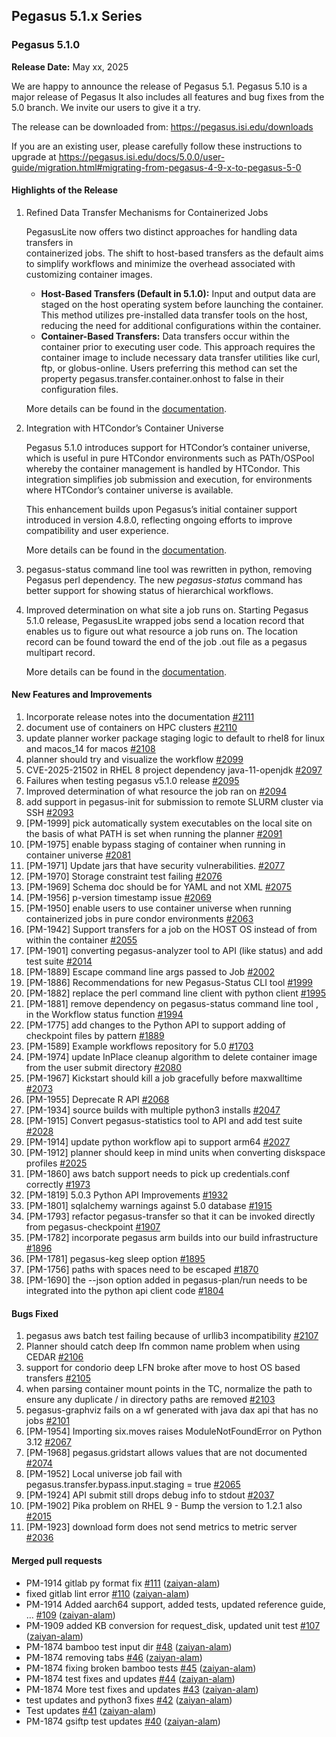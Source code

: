 ## Pegasus 5.1.x Series

### Pegasus 5.1.0

**Release Date:**  May xx, 2025


We are happy to announce the release of Pegasus 5.1.  Pegasus 5.10
is  a major release of Pegasus  It also includes all features and
bug fixes from the 5.0 branch. We invite our users to give it a
try.    

The release can be downloaded from:
https://pegasus.isi.edu/downloads

If you are an existing user, please carefully follow these
instructions to upgrade at
https://pegasus.isi.edu/docs/5.0.0/user-guide/migration.html#migrating-from-pegasus-4-9-x-to-pegasus-5-0 

#### Highlights of the Release

1) Refined Data Transfer Mechanisms for Containerized Jobs

    PegasusLite now offers two distinct approaches for handling data transfers in  
    containerized jobs. The shift to host-based transfers as the default aims to
    simplify workflows and minimize the overhead associated with customizing container images.

    *   **Host-Based Transfers (Default in 5.1.0):** Input and output data are staged on the 
        host operating system before launching the container. This method utilizes pre-installed
        data transfer tools on the host, reducing the need for additional configurations within 
        the container.
    *   **Container-Based Transfers:** Data transfers occur within the container prior to 
        executing user code. This approach requires the container image to include necessary
        data transfer utilities like curl, ftp, or globus-online. Users preferring this method 
        can set the property pegasus.transfer.container.onhost to false in their configuration files.

    More details can be found in the 
    [documentation](https://pegasus.isi.edu/documentation/user-guide/containers.html#data-transfers-for-jobs-when-running-in-container).

   
2) Integration with HTCondor’s Container Universe

    Pegasus 5.1.0 introduces support for HTCondor’s container universe, 
    which is useful in pure HTCondor environments such as PATh/OSPool whereby the container
    management is handled by HTCondor.  This integration simplifies job submission and execution, 
    for environments where HTCondor’s container universe is available.

    This enhancement builds upon Pegasus’s initial container support introduced in 
    version 4.8.0, reflecting ongoing efforts to improve compatibility and user experience.

    More details can be found in the 
    [documentation](https://pegasus.isi.edu/documentation/user-guide/containers.html#configuring-workflows-to-use-containers).

3) pegasus-status command line tool was rewritten in python, removing Pegasus perl
   dependency. The new *pegasus-status* command has better support for showing status of
   hierarchical workflows.

4) Improved determination on what site a job runs on. Starting Pegasus 5.1.0 release, PegasusLite 
   wrapped jobs send a location record that enables us to figure out what resource a job runs on.
   The location record can be found toward the end of the job .out file as a pegasus multipart record.
   
   More details can be found in the 
   [documentation](https://pegasus.isi.edu/documentation/reference-guide/funding-citing-usage-stats.html#pegasus-lite-metrics).
 
 
#### New Features and Improvements 

1) Incorporate release notes into the documentation [\#2111](https://github.com/pegasus-isi/pegasus/issues/2111)
2) document use of containers on HPC clusters [\#2110](https://github.com/pegasus-isi/pegasus/issues/2110)
3) update planner worker package staging logic to default to rhel8 for linux and macos\_14 for macos [\#2108](https://github.com/pegasus-isi/pegasus/issues/2108)
4) planner should try and visualize the workflow [\#2099](https://github.com/pegasus-isi/pegasus/issues/2099)
5) CVE-2025-21502 in RHEL 8 project dependency java-11-openjdk [\#2097](https://github.com/pegasus-isi/pegasus/issues/2097)
6) Failures when testing pegasus v5.1.0 release [\#2095](https://github.com/pegasus-isi/pegasus/issues/2095)
7) Improved determination of what resource the job ran on [\#2094](https://github.com/pegasus-isi/pegasus/issues/2094)
8) add support in pegasus-init for submission to remote SLURM cluster via SSH [\#2093](https://github.com/pegasus-isi/pegasus/issues/2093)
9) \[PM-1999\] pick automatically system executables on the local site on the basis of what PATH is set when running the planner [\#2091](https://github.com/pegasus-isi/pegasus/issues/2091)
10) \[PM-1975\] enable bypass staging of container when running in container universe [\#2081](https://github.com/pegasus-isi/pegasus/issues/2081)
11) \[PM-1971\] Update jars that have security vulnerabilities. [\#2077](https://github.com/pegasus-isi/pegasus/issues/2077)
12) \[PM-1970\] Storage constraint test failing [\#2076](https://github.com/pegasus-isi/pegasus/issues/2076)
13) \[PM-1969\] Schema doc should be for YAML and not XML [\#2075](https://github.com/pegasus-isi/pegasus/issues/2075)
15) \[PM-1956\] p-version timestamp issue [\#2069](https://github.com/pegasus-isi/pegasus/issues/2069) 
16) \[PM-1950\] enable users to use container universe when running containerized jobs in pure condor environments [\#2063](https://github.com/pegasus-isi/pegasus/issues/2063)
17) \[PM-1942\] Support transfers for a job on the HOST OS instead of from within the container [\#2055](https://github.com/pegasus-isi/pegasus/issues/2055)
17) \[PM-1901\] converting pegasus-analyzer tool to API \(like status\) and add test suite [\#2014](https://github.com/pegasus-isi/pegasus/issues/2014)
18) \[PM-1889\] Escape command line args passed to Job [\#2002](https://github.com/pegasus-isi/pegasus/issues/2002)
19) \[PM-1886\] Recommendations for new Pegasus-Status CLI tool [\#1999](https://github.com/pegasus-isi/pegasus/issues/1999)
20) \[PM-1882\] replace the perl command line client with python client [\#1995](https://github.com/pegasus-isi/pegasus/issues/1995)
21) \[PM-1881\] remove dependency on pegasus-status command line tool , in the Workflow status function [\#1994](https://github.com/pegasus-isi/pegasus/issues/1994)
22) \[PM-1775\] add changes to the Python API to support adding of checkpoint files by pattern [\#1889](https://github.com/pegasus-isi/pegasus/issues/1889)
22)  \[PM-1589\] Example workflows repository for 5.0 [\#1703](https://github.com/pegasus-isi/pegasus/issues/1703)
23) \[PM-1974\] update InPlace cleanup algorithm to delete container image from the user submit directory [\#2080](https://github.com/pegasus-isi/pegasus/issues/2080)
24) \[PM-1967\] Kickstart should kill a job gracefully before maxwalltime [\#2073](https://github.com/pegasus-isi/pegasus/issues/2073)
25) \[PM-1955\] Deprecate R API [\#2068](https://github.com/pegasus-isi/pegasus/issues/2068)
26) \[PM-1934\] source builds with multiple python3 installs [\#2047](https://github.com/pegasus-isi/pegasus/issues/2047)
27) \[PM-1915\] Convert pegasus-statistics tool to API and add test suite [\#2028](https://github.com/pegasus-isi/pegasus/issues/2028)
28) \[PM-1914\] update python workflow api to support arm64 [\#2027](https://github.com/pegasus-isi/pegasus/issues/2027)
29) \[PM-1912\] planner should keep in mind units when converting diskspace profiles [\#2025](https://github.com/pegasus-isi/pegasus/issues/2025)
30) \[PM-1860\] aws batch support needs to pick up credentials.conf correctly [\#1973](https://github.com/pegasus-isi/pegasus/issues/1973)
31) \[PM-1819\] 5.0.3 Python API Improvements [\#1932](https://github.com/pegasus-isi/pegasus/issues/1932)
32) \[PM-1801\] sqlalchemy warnings against 5.0 database [\#1915](https://github.com/pegasus-isi/pegasus/issues/1915)
33) \[PM-1793\] refactor pegasus-transfer so that it can be invoked directly from pegasus-checkpoint [\#1907](https://github.com/pegasus-isi/pegasus/issues/1907)
34) \[PM-1782\] incorporate pegasus arm builds into our build infrastructure [\#1896](https://github.com/pegasus-isi/pegasus/issues/1896)
35) \[PM-1781\] pegasus-keg sleep option [\#1895](https://github.com/pegasus-isi/pegasus/issues/1895)
36) \[PM-1756\] paths with spaces need to be escaped [\#1870](https://github.com/pegasus-isi/pegasus/issues/1870)
37) \[PM-1690\] the --json option added in pegasus-plan/run needs to be integrated into the python api client code [\#1804](https://github.com/pegasus-isi/pegasus/issues/1804)


#### Bugs Fixed

1) pegasus aws batch test failing because of urllib3 incompatibility [\#2107](https://github.com/pegasus-isi/pegasus/issues/2107)
2) Planner should catch deep lfn common name problem when using CEDAR [\#2106](https://github.com/pegasus-isi/pegasus/issues/2106)
3) support for condorio deep LFN broke after move to host OS based transfers [\#2105](https://github.com/pegasus-isi/pegasus/issues/2105)
4) when parsing container mount points in the TC, normalize the path to ensure any duplicate / in directory paths are removed [\#2103](https://github.com/pegasus-isi/pegasus/issues/2103)
5) pegasus-graphviz fails on a wf generated with java dax api that has no jobs [\#2101](https://github.com/pegasus-isi/pegasus/issues/2101)
6) \[PM-1954\] Importing six.moves raises ModuleNotFoundError on Python 3.12 [\#2067](https://github.com/pegasus-isi/pegasus/issues/2067)
7) \[PM-1968\] pegasus.gridstart allows values that are not documented [\#2074](https://github.com/pegasus-isi/pegasus/issues/2074)
8) \[PM-1952\] Local universe job fail with pegasus.transfer.bypass.input.staging = true [\#2065](https://github.com/pegasus-isi/pegasus/issues/2065)
9)  \[PM-1924\] API submit still drops debug info to stdout [\#2037](https://github.com/pegasus-isi/pegasus/issues/2037)
10) \[PM-1902\] Pika problem on RHEL 9 - Bump the version to 1.2.1 also [\#2015](https://github.com/pegasus-isi/pegasus/issues/2015)
11)  \[PM-1923\] download form does not send metrics to metric server [\#2036](https://github.com/pegasus-isi/pegasus/issues/2036)


#### Merged pull requests

- PM-1914 gitlab py format fix [\#111](https://github.com/pegasus-isi/pegasus/pull/111) ([zaiyan-alam](https://github.com/zaiyan-alam))
- fixed gitlab lint error [\#110](https://github.com/pegasus-isi/pegasus/pull/110) ([zaiyan-alam](https://github.com/zaiyan-alam))
- PM-1914 Added aarch64 support, added tests, updated reference guide, … [\#109](https://github.com/pegasus-isi/pegasus/pull/109) ([zaiyan-alam](https://github.com/zaiyan-alam))
- PM-1909 added KB conversion for request\_disk, updated unit test [\#107](https://github.com/pegasus-isi/pegasus/pull/107) ([zaiyan-alam](https://github.com/zaiyan-alam))
- PM-1874 bamboo test input dir [\#48](https://github.com/pegasus-isi/pegasus/pull/48) ([zaiyan-alam](https://github.com/zaiyan-alam))
- PM-1874 removing tabs [\#46](https://github.com/pegasus-isi/pegasus/pull/46) ([zaiyan-alam](https://github.com/zaiyan-alam))
- PM-1874 fixing broken bamboo tests [\#45](https://github.com/pegasus-isi/pegasus/pull/45) ([zaiyan-alam](https://github.com/zaiyan-alam))
- PM-1874 test fixes and updates [\#44](https://github.com/pegasus-isi/pegasus/pull/44) ([zaiyan-alam](https://github.com/zaiyan-alam))
- PM-1874 More test fixes and updates [\#43](https://github.com/pegasus-isi/pegasus/pull/43) ([zaiyan-alam](https://github.com/zaiyan-alam))
- test updates and python3 fixes [\#42](https://github.com/pegasus-isi/pegasus/pull/42) ([zaiyan-alam](https://github.com/zaiyan-alam))
- Test updates [\#41](https://github.com/pegasus-isi/pegasus/pull/41) ([zaiyan-alam](https://github.com/zaiyan-alam))
- PM-1874 gsiftp test updates [\#40](https://github.com/pegasus-isi/pegasus/pull/40) ([zaiyan-alam](https://github.com/zaiyan-alam))


